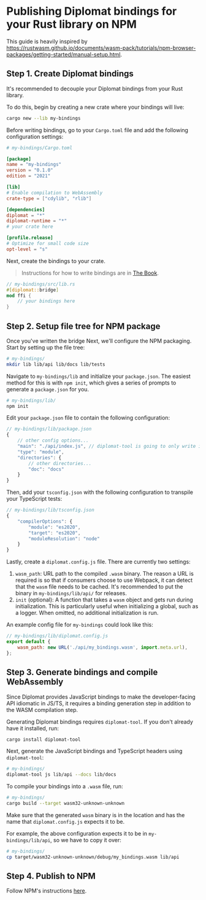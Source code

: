 # Publishing Diplomat bindings for your Rust library on NPM

This guide is heavily inspired by https://rustwasm.github.io/documents/wasm-pack/tutorials/npm-browser-packages/getting-started/manual-setup.html.

## Step 1. Create Diplomat bindings
It's recommended to decouple your Diplomat bindings from your Rust library.

To do this, begin by creating a new crate where your bindings will live:
```sh
cargo new --lib my-bindings
```

Before writing bindings, go to your `Cargo.toml` file and add the following configuration settings:

```toml
# my-bindings/Cargo.toml

[package]
name = "my-bindings"
version = "0.1.0"
edition = "2021"

[lib]
# Enable compilation to WebAssembly
crate-type = ["cdylib", "rlib"]

[dependencies]
diplomat = "*"
diplomat-runtime = "*"
# your crate here

[profile.release]
# Optimize for small code size
opt-level = "s"
```

Next, create the bindings to your crate.
> Instructions for how to write bindings are in [The Book](https://rust-diplomat.github.io/book/types.html).
```rust
// my-bindings/src/lib.rs
#[diplomat::bridge]
mod ffi {
    // your bindings here
}
```

## Step 2. Setup file tree for NPM package

Once you've written the bridge
Next, we'll configure the NPM packaging. Start by setting up the file tree:

```sh
# my-bindings/
mkdir lib lib/api lib/docs lib/tests
```

Navigate to `my-bindings/lib` and initialize your `package.json`. The easiest method for this is with `npm init`, which gives a series of prompts to generate a `package.json` for you.
```sh
# my-bindings/lib/
npm init
```

Edit your `package.json` file to contain the following configuration:
```js
// my-bindings/lib/package.json
{
    // other config options...
    "main": "./api/index.js", // diplomat-tool is going to only write in `api/` later
    "type": "module",
    "directories": {
        // other directories...
        "doc": "docs"
    }
}
```

Then, add your `tsconfig.json` with the following configuration to transpile your TypeScript tests:
```js
// my-bindings/lib/tsconfig.json
{
    "compilerOptions": {
        "module": "es2020",
        "target": "es2020",
        "moduleResolution": "node"
    }
}
```

Lastly, create a `diplomat.config.js` file. There are currently two settings:
1. `wasm_path`: URL path to the compiled `.wasm` binary. The reason a URL is required is so that if consumers choose to use Webpack, it can detect that the `wasm` file needs to be cached. It's recommended to put the binary in `my-bindings/lib/api/` for releases.
2. `init` (optional): A function that takes a `wasm` object and gets run during initialization. This is particularly useful when initializing a global, such as a logger. When omitted, no additional initialization is run.

An example config file for `my-bindings` could look like this:
```js
// my-bindings/lib/diplomat.config.js
export default {
    wasm_path: new URL('./api/my_bindings.wasm', import.meta.url),
};
```


## Step 3. Generate bindings and compile WebAssembly

Since Diplomat provides JavaScript bindings to make the developer-facing API idiomatic in JS/TS, it requires a binding generation step in addition to the WASM compilation step.

Generating Diplomat bindings requires `diplomat-tool`. If you don't already have it installed, run:
```sh
cargo install diplomat-tool
```

Next, generate the JavaScript bindings and TypeScript headers using `diplomat-tool`:
```sh
# my-bindings/
diplomat-tool js lib/api --docs lib/docs
```

To compile your bindings into a `.wasm` file, run:
```sh
# my-bindings/
cargo build --target wasm32-unknown-unknown
```

Make sure that the generated `wasm` binary is in the location and has the name that `diplomat.config.js` expects it to be.

For example, the above configuration expects it to be in `my-bindings/lib/api`, so we have to copy it over:
```sh
# my-bindings/
cp target/wasm32-unknown-unknown/debug/my_bindings.wasm lib/api
```

## Step 4. Publish to NPM

Follow NPM's instructions [here](https://docs.npmjs.com/packages-and-modules/contributing-packages-to-the-registry).